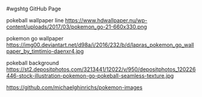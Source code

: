 #wgshtg GitHub Page 


pokeball wallpaper line
https://www.hdwallpaper.nu/wp-content/uploads/2017/03/pokemon_go-21-660x330.png

pokemon go wallpaper 
https://img00.deviantart.net/d98a/i/2016/232/b/d/lapras_pokemon_go_wallpaper_by_timtimio-daenxr4.jpg

pokeball background 
https://st2.depositphotos.com/3213441/12022/v/950/depositphotos_120226446-stock-illustration-pokemon-go-pokeball-seamless-texture.jpg

https://github.com/michaelghinrichs/pokemon-images

<!-- https://www.serebii.net/pokemongo/pokemon/
<img src="http://www.kaylynvannorstrand.com/assets/pokeballopen.png" alt="">
<img src="https://encrypted-tbn0.gstatic.com/images?q=tbn:ANd9GcS-apUQu_myA7-9AB42boMdABUPvB1AnpqAKWowSvqjefqYlZWD" alt="">
https://www.desktopbackground.org/download/1024x600/2013/05/02/570053_fan-art-togepi-wallpapers-by-iamanelebiscarra-on-deviantart_1024x1535_h.png
 -->